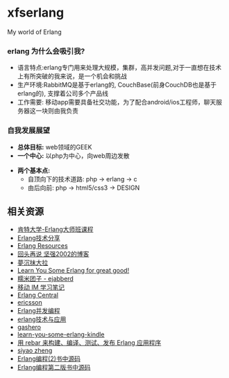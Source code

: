 # xfserlang
My world of Erlang

### erlang 为什么会吸引我?
* 语言特点:erlang专门用来处理大规模，集群，高并发问题,对于一直想在技术上有所突破的我来说，是一个机会和挑战
* 生产环境:RabbitMQ是基于erlang的, CouchBase(前身CouchDB也是基于erlang的), 支撑着公司多个产品线
* 工作需要: 移动app需要具备社交功能，为了配合android/ios工程师，聊天服务器这一块则由我负责

### 自我发展展望
* **总体目标:** web领域的GEEK
* **一个中心:** 以php为中心，向web周边发散
+ **两个基本点:**
    - 自顶向下的技术道路: php -> erlang -> c
    - 由后向前: php -> html5/css3 -> DESIGN

## 相关资源
* [肯特大学-Erlang大师班课程](http://www.cs.kent.ac.uk/ErlangMasterClasses/)
* [Erlang技术分享](http://www.kongqingquan.com/)
* [Erlang Resources](http://site.douban.com/204209/)
* [回头再说 坚强2002的博客](http://www.cnblogs.com/me-sa/)
* [夢沉抹大拉](http://blog.imaou.com/)
* [Learn You Some Erlang for great good!](http://learnyousomeerlang.com/)
* [糯米团子 - ejabberd](http://developerworks.github.io/)
* [移动 IM 学习笔记](https://ruby-china.org/topics/22530)
* [Erlang Central](https://erlangcentral.org/)
* [ericsson](http://www.ericsson.com/)
* [Erlang并发编程](http://svn.liancheng.info/cpie-cn/trunk/.build/html/index.html)
* [erlang技术与应用](http://blog.csdn.net/column/details/erlang.html)
* [gashero](http://gashero.yeax.com/?cat=6)
* [learn-you-some-erlang-kindle](https://github.com/igstan/learn-you-some-erlang-kindle)
* [用 rebar 来构建、编译、测试、发布 Erlang 应用程序](http://dhq.me/build-compile-eunit-release-erlang-application-with-rebar)
* [siyao zheng](http://www.cnblogs.com/zhengsyao/)
* [Erlang编程(2)书中源码](https://pragprog.com/titles/jaerlang2/source_code)
* [Erlang编程第二版书中源码](https://github.com/bf4/book_code/tree/master/jaerlang2/code)
